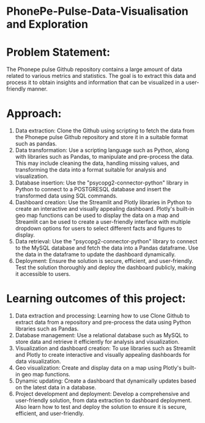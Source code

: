 # PhonePe-Pulse-Data-Visualisation and Exploration
# Problem Statement:
  The Phonepe pulse Github repository contains a large amount of data related to
various metrics and statistics. The goal is to extract this data and process it to obtain
insights and information that can be visualized in a user-friendly manner.
# Approach:
  1. Data extraction: Clone the Github using scripting to fetch the data from the
Phonepe pulse Github repository and store it in a suitable format such as pandas.
  2. Data transformation: Use a scripting language such as Python, along with
libraries such as Pandas, to manipulate and pre-process the data. This may
include cleaning the data, handling missing values, and transforming the data
into a format suitable for analysis and visualization.
  3. Database insertion: Use the "psycopg2-connector-python" library in Python to
connect to a POSTGRESQL database and insert the transformed data using SQL
commands.
  4. Dashboard creation: Use the Streamlit and Plotly libraries in Python to create
an interactive and visually appealing dashboard. Plotly's built-in geo map
functions can be used to display the data on a map and Streamlit can be used
to create a user-friendly interface with multiple dropdown options for users to
select different facts and figures to display.
  5. Data retrieval: Use the "psycopg2-connector-python" library to connect to the
MySQL database and fetch the data into a Pandas dataframe. Use the data in
the dataframe to update the dashboard dynamically.
  6. Deployment: Ensure the solution is secure, efficient, and user-friendly. Test
the solution thoroughly and deploy the dashboard publicly, making it
accessible to users.
# Learning outcomes of this project:
  1. Data extraction and processing: Learning how to use Clone Github to
extract data from a repository and pre-process the data using Python libraries
such as Pandas.
  2. Database management: Use a relational database such
as MySQL to store data and retrieve it efficiently for analysis and visualization.
  3. Visualization and dashboard creation: To use libraries
such as Streamlit and Plotly to create interactive and visually appealing
dashboards for data visualization.
  4. Geo visualization: Create and display data on a map
using Plotly's built-in geo map functions.
  5. Dynamic updating: Create a dashboard that
dynamically updates based on the latest data in a database.
  6. Project development and deployment: Develop a comprehensive and user-friendly solution, from data extraction to dashboard
deployment. Also learn how to test and deploy the solution to ensure it
is secure, efficient, and user-friendly.
